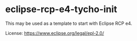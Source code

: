 # eclipse-rcp-e4-tycho-init
This may be used as a template to start with Eclipse RCP e4.

License: https://www.eclipse.org/legal/epl-2.0/
